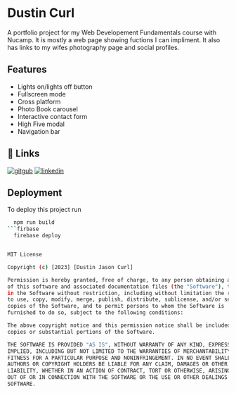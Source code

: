 # Dustin Curl

A portfolio project for my Web Developement Fundamentals course with Nucamp. It is mostly a web page showing fuctions I can impliment. It also has links to my wifes photography page and social profiles. 


## Features

- Lights on/lights off button
- Fullscreen mode
- Cross platform
- Photo Book carousel
- Interactive contact form
- High Five modal
- Navigation bar


## 🔗 Links
[![gitgub](https://github.com/Curlzzy/)](https://github.com/Curlzzy/)
[![linkedin](https://www.linkedin.com/feed/?trk=guest_homepage-basic_google-one-tap-submit)](https://www.linkedin.com/)



## Deployment

To deploy this project run

```bash
  npm run build
```firbase
  firebase deploy


MIT License

Copyright (c) [2023] [Dustin Jason Curl]

Permission is hereby granted, free of charge, to any person obtaining a copy
of this software and associated documentation files (the "Software"), to deal
in the Software without restriction, including without limitation the rights
to use, copy, modify, merge, publish, distribute, sublicense, and/or sell
copies of the Software, and to permit persons to whom the Software is
furnished to do so, subject to the following conditions:

The above copyright notice and this permission notice shall be included in all
copies or substantial portions of the Software.

THE SOFTWARE IS PROVIDED "AS IS", WITHOUT WARRANTY OF ANY KIND, EXPRESS OR
IMPLIED, INCLUDING BUT NOT LIMITED TO THE WARRANTIES OF MERCHANTABILITY,
FITNESS FOR A PARTICULAR PURPOSE AND NONINFRINGEMENT. IN NO EVENT SHALL THE
AUTHORS OR COPYRIGHT HOLDERS BE LIABLE FOR ANY CLAIM, DAMAGES OR OTHER
LIABILITY, WHETHER IN AN ACTION OF CONTRACT, TORT OR OTHERWISE, ARISING FROM,
OUT OF OR IN CONNECTION WITH THE SOFTWARE OR THE USE OR OTHER DEALINGS IN THE
SOFTWARE.

